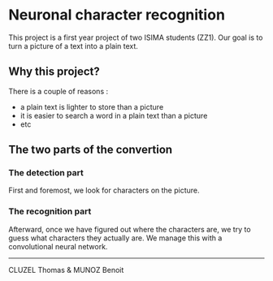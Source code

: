# Neuronal character recognition

This project is a first year project of two ISIMA students (ZZ1).
Our goal is to turn a picture of a text into a plain text.

## Why this project?

There is a couple of reasons :
* a plain text is lighter to store than a picture
* it is easier to search a word in a plain text than a picture
* etc

## The two parts of the convertion

### The detection part

First and foremost, we look for characters on the picture.

### The recognition part

Afterward, once we have figured out where the characters are, we try to
guess what characters they actually are.
We manage this with a convolutional neural network.

-----------------------------------------------------

CLUZEL Thomas & MUNOZ Benoit
